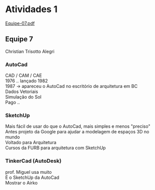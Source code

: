 # Atividades 1

[Equipe-07.pdf](Equipe-07.pdf)  

## Equipe 7

Christian Trisotto Alegri  

### AutoCad  

CAD / CAM / CAE  
1976 .. lançado 1982  
1987 -> apareceu o AutoCad no escritório de arquitetura em BC  
Dados Vetoriais  
Simulação do Sol  
Pago ..  

### SketchUp

Mais fácil de usar do que o AutoCad, mais simples e menos "preciso"  
Antes projeto da Google para ajudar a modelagem de espaços 3D no mundo  
Voltado para Arquitetura  
Cursos da FURB para arquitetura com SketchUp  

### TinkerCad (AutoDesk)

prof. Miguel usa muito  
É o SketchUp da AutoCad  
Mostrar o Airko  
